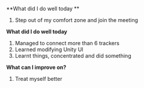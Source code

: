 **What did I do well today **
1. Step out of my comfort zone and join the meeting



**What did I do well today**

1. Managed to connect more than 6 trackers
2. Learned modifying Unity UI
3. Learnt things, concentrated and did something

**What can I improve on?**

1. Treat myself better


